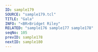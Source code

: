 ```yaml
---
ID: sample179
SOURCE: "sample179.tcl"
TITLE: "Gala"
INFO: "<BR>Bridget Riley"
RELATED: "sample176 sample177 sample178"
seqNo: 105
prevID: sample178
nextID: sample180
---
```


